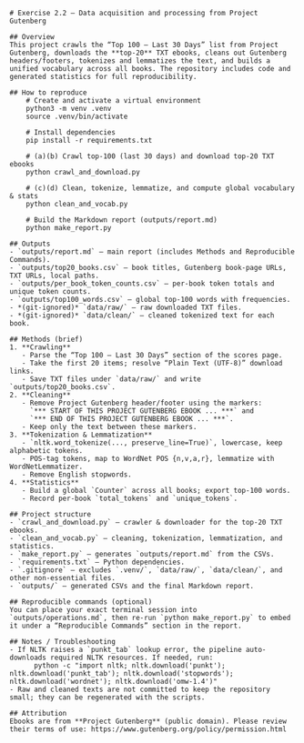     # Exercise 2.2 — Data acquisition and processing from Project Gutenberg

    ## Overview
    This project crawls the “Top 100 — Last 30 Days” list from Project Gutenberg, downloads the **top-20** TXT ebooks, cleans out Gutenberg headers/footers, tokenizes and lemmatizes the text, and builds a unified vocabulary across all books. The repository includes code and generated statistics for full reproducibility.

    ## How to reproduce
        # Create and activate a virtual environment
        python3 -m venv .venv
        source .venv/bin/activate

        # Install dependencies
        pip install -r requirements.txt

        # (a)(b) Crawl top-100 (last 30 days) and download top-20 TXT ebooks
        python crawl_and_download.py

        # (c)(d) Clean, tokenize, lemmatize, and compute global vocabulary & stats
        python clean_and_vocab.py

        # Build the Markdown report (outputs/report.md)
        python make_report.py

    ## Outputs
    - `outputs/report.md` — main report (includes Methods and Reproducible Commands).
    - `outputs/top20_books.csv` — book titles, Gutenberg book-page URLs, TXT URLs, local paths.
    - `outputs/per_book_token_counts.csv` — per-book token totals and unique token counts.
    - `outputs/top100_words.csv` — global top-100 words with frequencies.
    - *(git-ignored)* `data/raw/` — raw downloaded TXT files.
    - *(git-ignored)* `data/clean/` — cleaned tokenized text for each book.

    ## Methods (brief)
    1. **Crawling**
       - Parse the “Top 100 — Last 30 Days” section of the scores page.
       - Take the first 20 items; resolve “Plain Text (UTF-8)” download links.
       - Save TXT files under `data/raw/` and write `outputs/top20_books.csv`.
    2. **Cleaning**
       - Remove Project Gutenberg header/footer using the markers:
         `*** START OF THIS PROJECT GUTENBERG EBOOK ... ***` and
         `*** END OF THIS PROJECT GUTENBERG EBOOK ... ***`.
       - Keep only the text between these markers.
    3. **Tokenization & Lemmatization**
       - `nltk.word_tokenize(..., preserve_line=True)`, lowercase, keep alphabetic tokens.
       - POS-tag tokens, map to WordNet POS {n,v,a,r}, lemmatize with WordNetLemmatizer.
       - Remove English stopwords.
    4. **Statistics**
       - Build a global `Counter` across all books; export top-100 words.
       - Record per-book `total_tokens` and `unique_tokens`.

    ## Project structure
    - `crawl_and_download.py` — crawler & downloader for the top-20 TXT ebooks.
    - `clean_and_vocab.py` — cleaning, tokenization, lemmatization, and statistics.
    - `make_report.py` — generates `outputs/report.md` from the CSVs.
    - `requirements.txt` — Python dependencies.
    - `.gitignore` — excludes `.venv/`, `data/raw/`, `data/clean/`, and other non-essential files.
    - `outputs/` — generated CSVs and the final Markdown report.

    ## Reproducible commands (optional)
    You can place your exact terminal session into `outputs/operations.md`, then re-run `python make_report.py` to embed it under a “Reproducible Commands” section in the report.

    ## Notes / Troubleshooting
    - If NLTK raises a `punkt_tab` lookup error, the pipeline auto-downloads required NLTK resources. If needed, run:
          python -c "import nltk; nltk.download('punkt'); nltk.download('punkt_tab'); nltk.download('stopwords'); nltk.download('wordnet'); nltk.download('omw-1.4')"
    - Raw and cleaned texts are not committed to keep the repository small; they can be regenerated with the scripts.

    ## Attribution
    Ebooks are from **Project Gutenberg** (public domain). Please review their terms of use: https://www.gutenberg.org/policy/permission.html

